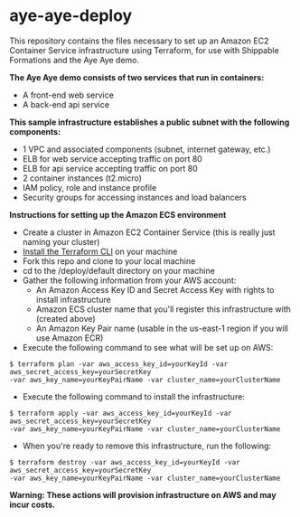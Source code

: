 # aye-aye-deploy
This repository contains the files necessary to set up an Amazon EC2 Container Service infrastructure using Terraform, for use with Shippable Formations and the Aye Aye demo.  

**The Aye Aye demo consists of two services that run in containers:**
* A front-end web service
* A back-end api service

**This sample infrastructure establishes a public subnet with the following components:**
* 1 VPC and associated components (subnet, internet gateway, etc.)
* ELB for web service accepting traffic on port 80
* ELB for api service accepting traffic on port 80
* 2 container instances (t2.micro)
* IAM policy, role and instance profile
* Security groups for accessing instances and load balancers

**Instructions for setting up the Amazon ECS environment**
* Create a cluster in Amazon EC2 Container Service (this is really just naming your cluster)
* [Install the Terraform CLI](https://terraform.io/intro/getting-started/install.html) on your machine
* Fork this repo and clone to your local machine
* cd to the /deploy/default directory on your machine
* Gather the following information from your AWS account:
  * An Amazon Access Key ID and Secret Access Key with rights to install infrastructure
  * Amazon ECS cluster name that you'll register this infrastructure with (created above)
  * An Amazon Key Pair name (usable in the us-east-1 region if you will use Amazon ECR)
* Execute the following command to see what will be set up on AWS:
```
$ terraform plan -var aws_access_key_id=yourKeyId -var aws_secret_access_key=yourSecretKey
-var aws_key_name=yourKeyPairName -var cluster_name=yourClusterName
```
* Execute the following command to install the infrastructure:
```
$ terraform apply -var aws_access_key_id=yourKeyId -var aws_secret_access_key=yourSecretKey
-var aws_key_name=yourKeyPairName -var cluster_name=yourClusterName
```
* When you're ready to remove this infrastructure, run the following:
```
$ terraform destroy -var aws_access_key_id=yourKeyId -var aws_secret_access_key=yourSecretKey
-var aws_key_name=yourKeyPairName -var cluster_name=yourClusterName
```

**Warning: These actions will provision infrastructure on AWS and may incur costs.**
